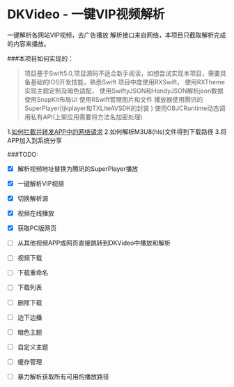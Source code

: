 DKVideo -  一键VIP视频解析
=====
一键解析各网站VIP视频，去广告播放
解析接口来自网络，本项目只截取解析完成的内容来播放。

###本项目如何实现的：
>项目基于Swift5.0,项目源码不适合新手阅读，如想尝试实现本项目，需要具备基础的IOS开发技能，熟悉Swift
>项目中度使用RXSwift，
>使用RXTheme实现主题定制及暗色适配，
>使用SwiftyJSON和HandyJSON解析json数据
>使用SnapKit布局UI
>使用RSwift管理图片和文件
>播放器使用腾讯的SuperPlayer(Ijkplayer和TXLiteAVSDK的封装 )
>使用OBJCRuntime动态调用私有API(上架应用需要将方法名加密处理)

1.[如何拦截并转发APP中的网络请求](./HowToInterceptRequests.md)
2.如何解析M3U8(hls)文件得到下载路径
3.将APP加入到系统分享




###TODO:
* [x] 解析视频地址替换为腾讯的SuperPlayer播放
* [x] 一键解析VIP视频
* [x] 切换解析源
* [x] 视频在线播放
* [x] 获取PC版网页
* [ ] 从其他视频APP或网页直接跳转到DKVideo中播放和解析
* [ ] 视频下载
* [ ] 下载重命名
* [ ] 下载列表
* [ ] 删除下载
* [ ] 边下边播
* [ ] 暗色主题
* [ ] 自定义主题
* [ ] 缓存管理
* [ ] 暴力解析获取所有可用的播放路径


